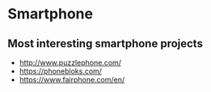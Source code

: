 # Smartphone

## Most interesting smartphone projects

* http://www.puzzlephone.com/
* https://phonebloks.com/
* https://www.fairphone.com/en/